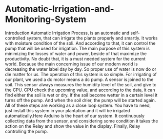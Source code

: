 # Automatic-Irrigation-and-Monitoring-System
Introduction Automatic Irrigation Process, is an automatic and self-controlled system, that can irrigate the plants properly and smartly. It works with moisture condition of the soli. And according to that, it can control the pump that will be used for irrigation. The main purpose of this system is minimizing the losses of water and power, beside of that maximize the productivity.  No doubt that, it is a must needed system for the current world. Because the main concerning issue of our modern world is decreasing the water label day by day. So proper use of water is now do or die matter for us.  The operation of this system is so simple. For irrigating of our plant, we used a dc motor means a dc pump. A sensor is joined to the soil. This sensor always measures the humidity level of the soil, and give to the CPU. CPU check the upcoming value, and according to the data, it can find either the soil is wet or dry. If the soil become wetter in a certain level it turns off the pump. And when the soil drier, the pump will be started again. All of these steps are working as a close loop system. You have to need, just install this system in your plantation and it will be irrigated automatically.Here Arduino is the heart of our system. It continuously collecting data from the sensor, and considering some condition it takes the action on the Relay and show the value in the display. Finally, Relay controlling the pump.
